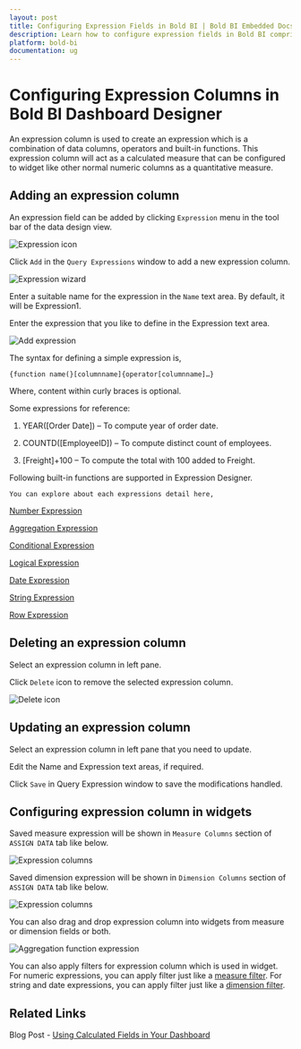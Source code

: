 ```yaml
---
layout: post
title: Configuring Expression Fields in Bold BI | Bold BI Embedded Docs
description: Learn how to configure expression fields in Bold BI comprising calculated expressions using built-in functions.
platform: bold-bi
documentation: ug
---
```


# Configuring Expression Columns in Bold BI Dashboard Designer

  An expression column is used to create an expression which is a combination of data columns, operators and built-in functions. This expression column will act as a calculated measure that can be configured to widget like other normal numeric columns as a quantitative measure.

## Adding an expression column

   An expression field can be added by clicking `Expression` menu in the tool bar of the data design view.

   ![Expression icon](/static/assets/working-with-datasource/images/expressicon.PNG)

   Click `Add` in the `Query Expressions` window to add a new expression column.

   ![Expression wizard](/static/assets/working-with-datasource/images/expressiondesignerwizard.PNG)

   Enter a suitable name for the expression in the `Name` text area. By default, it will be Expression1.

   Enter the expression that you like to define in the Expression text area. 
   
  ![Add expression](/static/assets/working-with-datasource/images/addexpression.PNG)
   
   The syntax for defining a simple expression is,

   `{function name(}[columnname]{operator[columnname]…}`

   Where, content within curly braces is optional.

   Some expressions for reference:

   1)	YEAR([Order Date]) – To compute year of order date.

   2)	COUNTD([EmployeeID]) – To compute distinct count of employees.

   3)	[Freight]+100 – To compute the total with 100 added to Freight.

   Following built-in functions are supported in Expression Designer.

    You can explore about each expressions detail here,

[Number Expression](/working-with-data-sources/data-modeling/configuring-expression-columns/number-expressions/)

[Aggregation Expression](/working-with-data-sources/data-modeling/configuring-expression-columns/aggregation-expressions/)

[Conditional Expression](/working-with-data-sources/data-modeling/configuring-expression-columns/conditional-expressions/)

[Logical Expression](/working-with-data-sources/data-modeling/configuring-expression-columns/logical-expressions/)

[Date Expression](/working-with-data-sources/data-modeling/configuring-expression-columns/date-expressions/)

[String Expression](/working-with-data-sources/data-modeling/configuring-expression-columns/string-expressions/)

[Row Expression](/working-with-data-sources/data-modeling/configuring-expression-columns/row-expressions/)

## Deleting an expression column

   Select an expression column in left pane.

   Click `Delete` icon to remove the selected expression column.

   ![Delete icon](/static/assets/working-with-datasource/images/deleteicon.PNG)
   
## Updating an expression column

   Select an expression column in left pane that you need to update.

   Edit the Name and Expression text areas, if required.

   Click `Save` in Query Expression window to save the modifications handled.
   
## Configuring expression column in widgets
   
   Saved measure expression will be shown in `Measure Columns` section of `ASSIGN DATA` tab like below.
   
   ![Expression columns](/static/assets/working-with-datasource/images/expressioncolumns.PNG)

  Saved dimension expression will be shown in `Dimension Columns` section of `ASSIGN DATA` tab like below.

  ![Expression columns](/static/assets/working-with-datasource/images/expressioncolumns1.PNG)
   
   You can also drag and drop expression column into widgets from measure or dimension fields or both. 
   
   ![Aggregation function expression](/static/assets/working-with-datasource/images/aggregationfunctionsforexpressions.PNG)
   
   You can also apply filters for expression column which is used in widget. For numeric expressions, you can apply filter just like a [measure filter](/visualizing-data/working-with-widgets/configuring-widget-filters/). For string and date expressions, you can apply filter just like a [dimension filter](/visualizing-data/working-with-widgets/configuring-widget-filters/#configuring-filter-for-dimension-column).
   
  
## Related Links
   Blog Post - <a href="https://www.boldbi.com/blog/using-calculated-fields-in-your-dashboard" target="_blank">Using Calculated Fields in Your Dashboard</a>